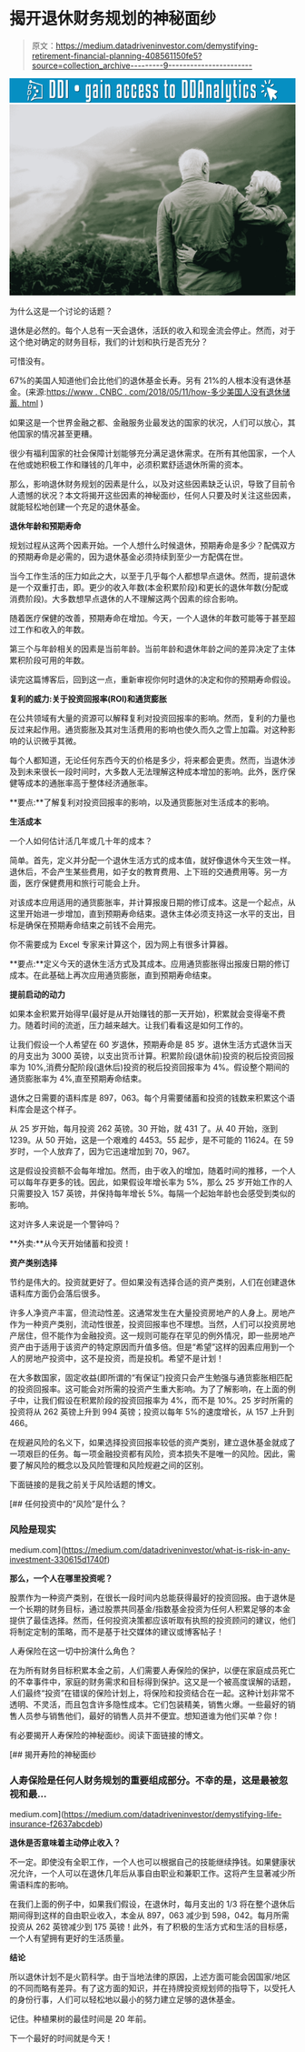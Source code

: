 # 揭开退休财务规划的神秘面纱

> 原文：<https://medium.datadriveninvestor.com/demystifying-retirement-financial-planning-408561150fe5?source=collection_archive---------9----------------------->

[![](img/c7b71e3d3101392026b9c62be7b1930d.png)](http://www.track.datadriveninvestor.com/1126B)![](img/b04578da9610bfffd78b78005c3e25ee.png)

为什么这是一个讨论的话题？

退休是必然的。每个人总有一天会退休，活跃的收入和现金流会停止。然而，对于这个绝对确定的财务目标，我们的计划和执行是否充分？

可惜没有。

67%的美国人知道他们会比他们的退休基金长寿。另有 21%的人根本没有退休基金。(来源:[https://www . CNBC . com/2018/05/11/how-多少美国人没有退休储蓄. html](https://www.cnbc.com/2018/05/11/how-many-americans-have-no-retirement-savings.html) )

如果这是一个世界金融之都、金融服务业最发达的国家的状况，人们可以放心，其他国家的情况甚至更糟。

很少有福利国家的社会保障计划能够充分满足退休需求。在所有其他国家，一个人在他或她积极工作和赚钱的几年中，必须积累舒适退休所需的资本。

那么，影响退休财务规划的因素是什么，以及对这些因素缺乏认识，导致了目前令人遗憾的状况？本文将揭开这些因素的神秘面纱，任何人只要及时关注这些因素，就能轻松地创建一个充足的退休基金。

**退休年龄和预期寿命**

规划过程从这两个因素开始。一个人想什么时候退休，预期寿命是多少？配偶双方的预期寿命是必需的，因为退休基金必须持续到至少一方配偶在世。

当今工作生活的压力如此之大，以至于几乎每个人都想早点退休。然而，提前退休是一个双重打击，即。更少的收入年数(本金积累阶段)和更长的退休年数(分配或消费阶段)。大多数想早点退休的人不理解这两个因素的综合影响。

随着医疗保健的改善，预期寿命在增加。今天，一个人退休的年数可能等于甚至超过工作和收入的年数。

第三个与年龄相关的因素是当前年龄。当前年龄和退休年龄之间的差异决定了主体累积阶段可用的年数。

读完这篇博客后，回到这一点，重新审视你何时退休的决定和你的预期寿命假设。

**复利的威力:关于投资回报率(ROI)和通货膨胀**

在公共领域有大量的资源可以解释复利对投资回报率的影响。然而，复利的力量也反过来起作用。通货膨胀及其对生活费用的影响也使久而久之雪上加霜。对这种影响的认识微乎其微。

每个人都知道，无论任何东西今天的价格是多少，将来都会更贵。然而，当退休涉及到未来很长一段时间时，大多数人无法理解这种成本增加的影响。此外，医疗保健等成本的通胀率高于整体经济通胀率。

**要点:**了解复利对投资回报率的影响，以及通货膨胀对生活成本的影响。

**生活成本**

一个人如何估计活几年或几十年的成本？

简单。首先，定义并分配一个退休生活方式的成本值，就好像退休今天生效一样。退休后，不会产生某些费用，如子女的教育费用、上下班的交通费用等。另一方面，医疗保健费用和旅行可能会上升。

对该成本应用适用的通货膨胀率，并计算报废日期的修订成本。这是一个起点，从这里开始进一步增加，直到预期寿命结束。退休主体必须支持这一水平的支出，目标是确保在预期寿命结束之前钱不会用完。

你不需要成为 Excel 专家来计算这个，因为网上有很多计算器。

**要点:**定义今天的退休生活方式及其成本。应用通货膨胀得出报废日期的修订成本。在此基础上再次应用通货膨胀，直到预期寿命结束。

**提前启动的动力**

如果本金积累开始得早(最好是从开始赚钱的那一天开始)，积累就会变得毫不费力。随着时间的流逝，压力越来越大。让我们看看这是如何工作的。

让我们假设一个人希望在 60 岁退休，预期寿命是 85 岁。退休生活方式退休当天的月支出为 3000 英镑，以支出货币计算。积累阶段(退休前)投资的税后投资回报率为 10%,消费分配阶段(退休后)投资的税后投资回报率为 4%。假设整个期间的通货膨胀率为 4%,直至预期寿命结束。

退休之日需要的语料库是 897，063。每个月需要储蓄和投资的钱数来积累这个语料库会是这个样子。

从 25 岁开始，每月投资 262 英镑。30 开始，就 431 了。从 40 开始，涨到 1239。从 50 开始，这是一个艰难的 4453。55 起步，是不可能的 11624。在 59 岁时，一个人放弃了，因为它迅速增加到 70，967。

这是假设投资额不会每年增加。然而，由于收入的增加，随着时间的推移，一个人可以每年存更多的钱。因此，如果假设年增长率为 5%，那么 25 岁开始工作的人只需要投入 157 英镑，并保持每年增长 5%。每隔一个起始年龄也会感受到类似的影响。

这对许多人来说是一个警钟吗？

**外卖:**从今天开始储蓄和投资！

**资产类别选择**

节约是伟大的。投资就更好了。但如果没有选择合适的资产类别，人们在创建退休语料库方面仍会落后很多。

许多人净资产丰富，但流动性差。这通常发生在大量投资房地产的人身上。房地产作为一种资产类别，流动性很差，投资回报率也不理想。当然，人们可以投资房地产居住，但不能作为金融投资。这一规则可能存在罕见的例外情况，即一些房地产资产由于适用于该资产的特定原因而升值多倍。但是“希望”这样的因素应用到一个人的房地产投资中，这不是投资，而是投机。希望不是计划！

在大多数国家，固定收益(即所谓的“有保证”)投资只会产生勉强与通货膨胀相匹配的投资回报率。这可能会对所需的投资产生重大影响。为了了解影响，在上面的例子中，让我们假设在积累阶段的投资回报率为 4%，而不是 10%。25 岁时所需的投资将从 262 英镑上升到 994 英镑；投资以每年 5%的速度增长，从 157 上升到 466。

在规避风险的名义下，如果选择投资回报率较低的资产类别，建立退休基金就成了一项艰巨的任务。每一项金融投资都有风险，资本损失不是唯一的风险。因此，需要了解风险的概念以及风险管理和风险规避之间的区别。

下面链接的是我之前关于风险话题的博文。

[](https://medium.com/datadriveninvestor/what-is-risk-in-any-investment-330615d1740f) [## 任何投资中的“风险”是什么？

### 风险是现实

medium.com](https://medium.com/datadriveninvestor/what-is-risk-in-any-investment-330615d1740f) 

**那么，一个人在哪里投资呢？**

股票作为一种资产类别，在很长一段时间内总能获得最好的投资回报。由于退休是一个长期的财务目标，通过股票共同基金/指数基金投资为任何人积累足够的本金提供了最佳选择。然而，任何投资决策都应该听取有执照的投资顾问的建议，他们将制定定制的策略，而不是基于社交媒体的建议或博客帖子！

人寿保险在这一切中扮演什么角色？

在为所有财务目标积累本金之前，人们需要人寿保险的保护，以便在家庭成员死亡的不幸事件中，家庭的财务需求和目标得到保护。这又是一个被高度误解的话题，人们最终“投资”在错误的保险计划上，将保险和投资结合在一起。这种计划非常不透明、不灵活，而且包含许多隐性成本。它们包装精美，销售火爆。一些最好的销售人员参与销售他们，最好的销售人员并不便宜。想知道谁为他们买单？你！

有必要揭开人寿保险的神秘面纱。阅读下面链接的博文。

[](https://medium.com/datadriveninvestor/demystifying-life-insurance-f2637abcdeb) [## 揭开寿险的神秘面纱

### 人寿保险是任何人财务规划的重要组成部分。不幸的是，这是最被忽视和最…

medium.com](https://medium.com/datadriveninvestor/demystifying-life-insurance-f2637abcdeb) 

**退休是否意味着主动停止收入？**

不一定。即使没有全职工作，一个人也可以根据自己的技能继续挣钱。如果健康状况允许，一个人可以在退休几年后从事自由职业和兼职工作。这将产生显著减少所需语料库的影响。

在我们上面的例子中，如果我们假设，在退休时，每月支出的 1/3 将在整个退休后期间得到这样的自由职业收入，本金从 897，063 减少到 598，042。每月所需投资从 262 英镑减少到 175 英镑！此外，有了积极的生活方式和生活的目标感，一个人有望拥有更好的生活质量。

**结论**

所以退休计划不是火箭科学。由于当地法律的原因，上述方面可能会因国家/地区的不同而略有差异。有了这方面的知识，并在持牌投资规划师的指导下，以受托人的身份行事，人们可以轻松地以最小的努力建立足够的退休基金。

记住。种植果树的最佳时间是 20 年前。

下一个最好的时间就是今天！